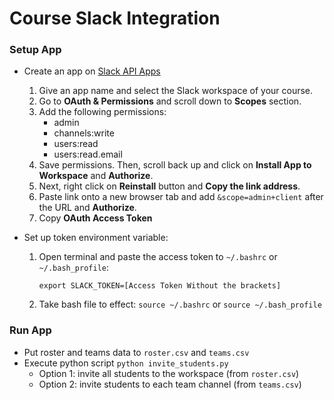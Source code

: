 # Course Slack Integration

### Setup App
- Create an app on [Slack API Apps](https://api.slack.com/apps)
	1. Give an app name and select the Slack workspace of your course.
	2. Go to **OAuth & Permissions** and scroll down to **Scopes** section.
	3. Add the following permissions:
		- admin
		- channels:write
		- users:read
		- users:read.email
	4. Save permissions. Then, scroll back up and click on **Install App to Workspace** and **Authorize**.
	5. Next, right click on **Reinstall** button and **Copy the link address**.
	6. Paste link onto a new browser tab and add `&scope=admin+client` after the URL and **Authorize**.
	5. Copy **OAuth Access Token**

- Set up token environment variable:
	1. Open terminal and paste the access token to `~/.bashrc` or `~/.bash_profile`:

		`export SLACK_TOKEN=[Access Token Without the brackets]`

	2. Take bash file to effect: `source ~/.bashrc` or `source ~/.bash_profile`

### Run App
- Put roster and teams data to `roster.csv` and `teams.csv`
- Execute python script `python invite_students.py`
	- Option 1: invite all students to the workspace (from `roster.csv`)
	- Option 2: invite students to each team channel (from `teams.csv`)
